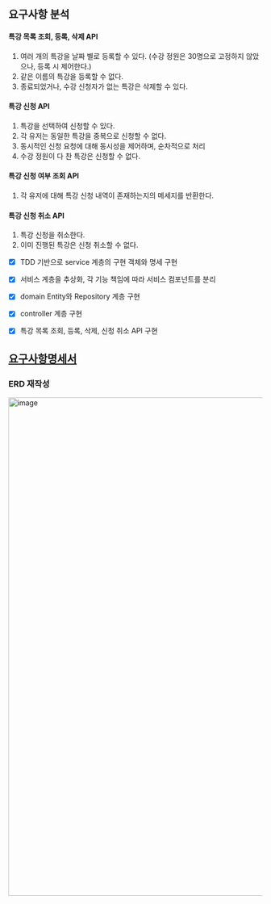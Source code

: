 ## 요구사항 분석
#### 특강 목록 조회, 등록, 삭제 API
1. 여러 개의 특강을 날짜 별로 등록할 수 있다. (수강 정원은 30명으로 고정하지 않았으나, 등록 시 제어한다.)
2. 같은 이름의 특강을 등록할 수 없다.
3. 종료되었거나, 수강 신청자가 없는 특강은 삭제할 수 있다.


#### 특강 신청 API
1. 특강을 선택하여 신청할 수 있다.
2. 각 유저는 동일한 특강을 중복으로 신청할 수 없다.
3. 동시적인 신청 요청에 대해 동시성을 제어하며, 순차적으로 처리
4. 수강 정원이 다 찬 특강은 신청할 수 없다.


#### 특강 신청 여부 조회 API
1. 각 유저에 대해 특강 신청 내역이 존재하는지의 메세지를 반환한다.


#### 특강 신청 취소 API
1. 특강 신청을 취소한다.
2. 이미 진행된 특강은 신청 취소할 수 없다.

- [x] TDD 기반으로 service 계층의 구현 객체와 명세 구현
- [x] 서비스 계층을 추상화, 각 기능 책임에 따라 서비스 컴포넌트를 분리
- [x] domain Entity와 Repository 계층 구현
- [x] controller 계층 구현
- [x] 특강 목록 조회, 등록, 삭제, 신청 취소 API 구현 


## [요구사항명세서](https://applebanana.atlassian.net/wiki/spaces/~6029c153c5a0430067bd79ce/pages/65961985)

### ERD 재작성
<img width="988" alt="image" src="https://github.com/K-J-HYEON/hhplus-tdd-lecture/assets/77037051/223159e9-dc8b-4ae4-8daf-5167dd66c39e">
